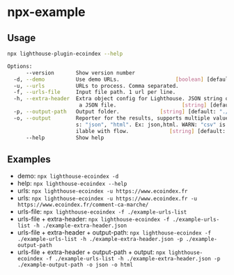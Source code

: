 # npx-example

## Usage

```bash
npx lighthouse-plugin-ecoindex --help
```

```bash
Options:
      --version       Show version number                              [boolean]
  -d, --demo          Use demo URLs.                  [boolean] [default: false]
  -u, --urls          URLs to process. Comma separated.                  [array]
  -f, --urls-file     Input file path. 1 url per line.                  [string]
  -h, --extra-header  Extra object config for Lighthouse. JSON string or path to
                       a JSON file.                     [string] [default: null]
  -p, --output-path   Output folder.             [string] [default: "./reports"]
  -o, --output        Reporter for the results, supports multiple values. choice
                      s: "json", "html". Ex: json,html. WARN: "csv" is not avala
                      ilable with flow.             [string] [default: ["html"]]
      --help          Show help                                        [boolean]
```

## Examples

- demo: `npx lighthouse-ecoindex -d`
- help: `npx lighthouse-ecoindex --help`
- urls: `npx lighthouse-ecoindex -u https://www.ecoindex.fr`
- urls: `npx lighthouse-ecoindex -u https://www.ecoindex.fr -u https://www.ecoindex.fr/comment-ca-marche/`
- urls-file: `npx lighthouse-ecoindex -f ./example-urls-list`
- urls-file + extra-header: `npx lighthouse-ecoindex -f ./example-urls-list -h ./example-extra-header.json`
- urls-file + extra-header + output-path: `npx lighthouse-ecoindex -f ./example-urls-list -h ./example-extra-header.json -p ./example-output-path`
- urls-file + extra-header + output-path + output: `npx lighthouse-ecoindex -f ./example-urls-list -h ./example-extra-header.json -p ./example-output-path -o json -o html`
